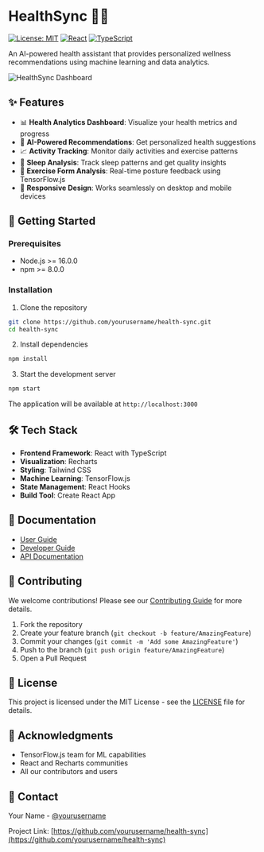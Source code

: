 # HealthSync 🏃‍♂️

[![License: MIT](https://img.shields.io/badge/License-MIT-blue.svg)](https://opensource.org/licenses/MIT)
[![React](https://img.shields.io/badge/React-18.2.0-blue)](https://reactjs.org/)
[![TypeScript](https://img.shields.io/badge/TypeScript-4.9.5-blue)](https://www.typescriptlang.org/)

An AI-powered health assistant that provides personalized wellness recommendations using machine learning and data analytics.

![HealthSync Dashboard](./docs/dashboard-preview.png)

## ✨ Features

- 📊 **Health Analytics Dashboard**: Visualize your health metrics and progress
- 🤖 **AI-Powered Recommendations**: Get personalized health suggestions
- 📈 **Activity Tracking**: Monitor daily activities and exercise patterns
- 🌙 **Sleep Analysis**: Track sleep patterns and get quality insights
- 💪 **Exercise Form Analysis**: Real-time posture feedback using TensorFlow.js
- 📱 **Responsive Design**: Works seamlessly on desktop and mobile devices

## 🚀 Getting Started

### Prerequisites

- Node.js >= 16.0.0
- npm >= 8.0.0

### Installation

1. Clone the repository
```bash
git clone https://github.com/yourusername/health-sync.git
cd health-sync
```

2. Install dependencies
```bash
npm install
```

3. Start the development server
```bash
npm start
```

The application will be available at `http://localhost:3000`

## 🛠️ Tech Stack

- **Frontend Framework**: React with TypeScript
- **Visualization**: Recharts
- **Styling**: Tailwind CSS
- **Machine Learning**: TensorFlow.js
- **State Management**: React Hooks
- **Build Tool**: Create React App

## 📖 Documentation

- [User Guide](./docs/USER_GUIDE.md)
- [Developer Guide](./docs/DEVELOPER_GUIDE.md)
- [API Documentation](./docs/API.md)

## 🤝 Contributing

We welcome contributions! Please see our [Contributing Guide](./CONTRIBUTING.md) for more details.

1. Fork the repository
2. Create your feature branch (`git checkout -b feature/AmazingFeature`)
3. Commit your changes (`git commit -m 'Add some AmazingFeature'`)
4. Push to the branch (`git push origin feature/AmazingFeature`)
5. Open a Pull Request

## 📝 License

This project is licensed under the MIT License - see the [LICENSE](LICENSE) file for details.

## 🙏 Acknowledgments

- TensorFlow.js team for ML capabilities
- React and Recharts communities
- All our contributors and users

## 📧 Contact

Your Name - [@yourusername](https://github.com/yourusername)

Project Link: [https://github.com/yourusername/health-sync](https://github.com/yourusername/health-sync)
